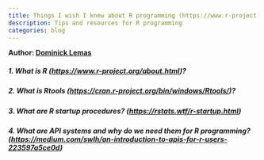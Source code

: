 ```yaml
---
title: Things I wish I knew about R programming (https://www.r-project.org) 
description: Tips and resources for R programming
categories: blog
---
```

**Author: [Dominick Lemas](https://lemaslab.github.io/people/dominick_lemas/index.html)**

##### 1. What is R (https://www.r-project.org/about.html)?



##### 2. What is Rtools (https://cran.r-project.org/bin/windows/Rtools/)?




##### 3. What are R startup procedures? (https://rstats.wtf/r-startup.html)

##### 4. What are API systems and why do we need them for R programming? (https://medium.com/swlh/an-introduction-to-apis-for-r-users-223597a5ce0d)

